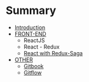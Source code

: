 # Summary

* [Introduction](README.md)
* [FRONT-END](front-end.md)
  * ReactJS
  * React - Redux
  * [React with Redux-Saga](front-end/react-with-redux-saga.md)
* [OTHER](other.md)
  * [Gitbook](gitbook.md)
  * [Gitflow](gitflow.md)

